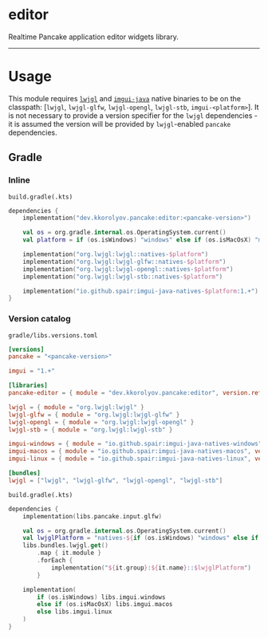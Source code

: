 # editor

Realtime Pancake application editor widgets library.

---

# Usage

This module requires [`lwjgl`](https://github.com/LWJGL/lwjgl3) and [`imgui-java`](https://github.com/SpaiR/imgui-java) native binaries to be on the classpath: [`lwjgl`, `lwjgl-glfw`, `lwjgl-opengl`, `lwjgl-stb`, `imgui-<platform>`].
It is not necessary to provide a version specifier for the `lwjgl` dependencies - it is assumed the version will be provided by `lwjgl`-enabled `pancake` dependencies.

## Gradle

### Inline

`build.gradle(.kts)`

```kotlin
dependencies {
	implementation("dev.kkorolyov.pancake:editor:<pancake-version>")

	val os = org.gradle.internal.os.OperatingSystem.current()
	val platform = if (os.isWindows) "windows" else if (os.isMacOsX) "macos" else "linux"

	implementation("org.lwjgl:lwjgl::natives-$platform")
	implementation("org.lwjgl:lwjgl-glfw::natives-$platform")
	implementation("org.lwjgl:lwjgl-opengl::natives-$platform")
	implementation("org.lwjgl:lwjgl-stb::natives-$platform")

	implementation("io.github.spair:imgui-java-natives-$platform:1.+")
}
```

### Version catalog

`gradle/libs.versions.toml`

```toml
[versions]
pancake = "<pancake-version>"

imgui = "1.+"

[libraries]
pancake-editor = { module = "dev.kkorolyov.pancake:editor", version.ref = "pancake" }

lwjgl = { module = "org.lwjgl:lwjgl" }
lwjgl-glfw = { module = "org.lwjgl:lwjgl-glfw" }
lwjgl-opengl = { module = "org.lwjgl:lwjgl-opengl" }
lwjgl-stb = { module = "org.lwjgl:lwjgl-stb" }

imgui-windows = { module = "io.github.spair:imgui-java-natives-windows", version.ref = "imgui" }
imgui-macos = { module = "io.github.spair:imgui-java-natives-macos", version.ref = "imgui" }
imgui-linux = { module = "io.github.spair:imgui-java-natives-linux", version.ref = "imgui" }

[bundles]
lwjgl = ["lwjgl", "lwjgl-glfw", "lwjgl-opengl", "lwjgl-stb"]
```

`build.gradle(.kts)`

```kotlin
dependencies {
	implementation(libs.pancake.input.glfw)

	val os = org.gradle.internal.os.OperatingSystem.current()
	val lwjglPlatform = "natives-${if (os.isWindows) "windows" else if (os.isMacOsX) "macos" else "linux"}"
	libs.bundles.lwjgl.get()
		.map { it.module }
		.forEach {
			implementation("${it.group}:${it.name}::$lwjglPlatform")
		}

	implementation(
		if (os.isWindows) libs.imgui.windows
		else if (os.isMacOsX) libs.imgui.macos
		else libs.imgui.linux
	)
}
```
